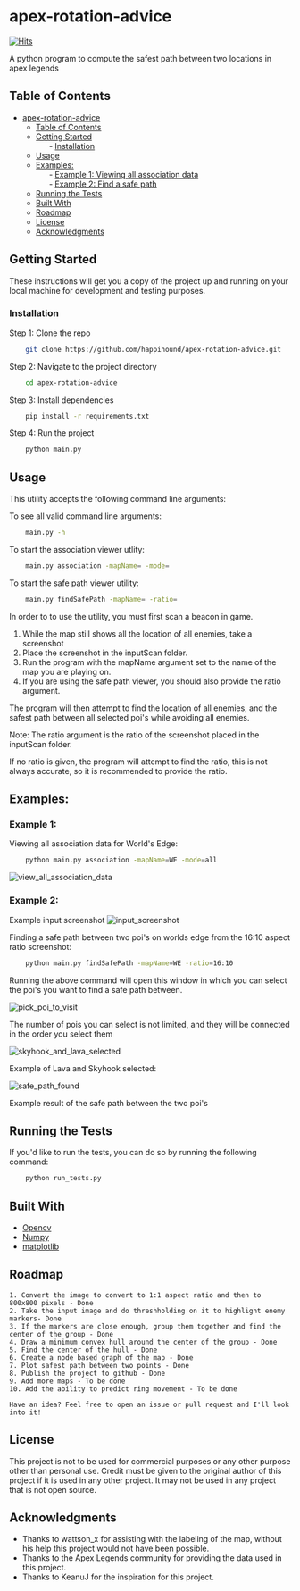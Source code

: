 # apex-rotation-advice

[![Hits](https://hits.seeyoufarm.com/api/count/incr/badge.svg?url=https%3A%2F%2Fgithub.com%2Fhappihound%2Fapex-rotation-advice&count_bg=%23CFCFCF&title_bg=%23555555&icon=&icon_color=%23E7E7E7&title=hits&edge_flat=false)](https://hits.seeyoufarm.com)

A python program to compute the safest path between two locations in apex legends

## Table of Contents

- [apex-rotation-advice](#apex-rotation-advice)
  - [Table of Contents](#table-of-contents)
  - [Getting Started](#getting-started)   
   &nbsp;&nbsp;&nbsp;&nbsp;&nbsp;&nbsp;-   [Installation](#installation)  
  - [Usage](#usage)
  - [Examples:](#examples)  
   &nbsp;&nbsp;&nbsp;&nbsp;&nbsp;&nbsp;- [Example 1: Viewing all association data](#example-1)  
   &nbsp;&nbsp;&nbsp;&nbsp;&nbsp;&nbsp;- [Example 2: Find a safe path](#example-2)  
  - [Running the Tests](#running-the-tests)
  - [Built With](#built-with)
  - [Roadmap](#roadmap)
  - [License](#license)
  - [Acknowledgments](#acknowledgments)

## Getting Started

These instructions will get you a copy of the project up and running on your local machine for development and testing purposes.
 

### Installation

Step 1: Clone the repo
```bash
    git clone https://github.com/happihound/apex-rotation-advice.git
```
Step 2: Navigate to the project directory
```bash
    cd apex-rotation-advice
```
Step 3: Install dependencies
```bash
    pip install -r requirements.txt
```
Step 4: Run the project
```bash
    python main.py
```

## Usage
This utility accepts the following command line arguments:

To see all valid command line arguments:
```bash
    main.py -h
```
To start the association viewer utlity:
```bash
    main.py association -mapName= -mode=
```
To start the safe path viewer utility:
```bash
    main.py findSafePath -mapName= -ratio= 
```
In order to to use the utility, you must first scan a beacon in game.
1. While the map still shows all the location of all enemies, take a screenshot
2. Place the screenshot in the inputScan folder.
3. Run the program with the mapName argument set to the name of the map you are playing on.
4. If you are using the safe path viewer, you should also provide the ratio argument.
   

The program will then attempt to find the location of all enemies, and the safest path between all selected poi's while avoiding all enemies.

Note:
The ratio argument is the ratio of the screenshot placed in the inputScan folder. 

If no ratio is given, the program will attempt to find the ratio, this is not always accurate, so it is recommended to provide the ratio.

## Examples:

### Example 1:
Viewing all association data for World's Edge:
```bash
    python main.py association -mapName=WE -mode=all
```
![view_all_association_data](githubImages/view_all.png)


### Example 2:


Example input screenshot
![input_screenshot](githubImages/input_screenshot.png)

Finding a safe path between two poi's on worlds edge from the 16:10 aspect ratio screenshot:
```bash
    python main.py findSafePath -mapName=WE -ratio=16:10
```
Running the above command will open this window in which you can select the poi's you want to find a safe path between. 


![pick_poi_to_visit](githubImages/pick_poi_to_visit.png)

The number of pois you can select is not limited, and they will be connected in the order you select them


![skyhook_and_lava_selected](githubImages/skyhook_lava_selected.png)

Example of Lava and Skyhook selected:


![safe_path_found](githubImages/safe_path.png)


Example result of the safe path between the two poi's


## Running the Tests

If you'd like to run the tests, you can do so by running the following command:
```bash
    python run_tests.py
```

## Built With

* [Opencv](https://opencv.org/)
* [Numpy](https://numpy.org/)
* [matplotlib](https://matplotlib.org/)


## Roadmap

    1. Convert the image to convert to 1:1 aspect ratio and then to 800x800 pixels - Done
    2. Take the input image and do threshholding on it to highlight enemy markers- Done
    3. If the markers are close enough, group them together and find the center of the group - Done
    4. Draw a minimum convex hull around the center of the group - Done
    5. Find the center of the hull - Done
    6. Create a node based graph of the map - Done
    7. Plot safest path between two points - Done
    8. Publish the project to github - Done
    9. Add more maps - To be done
    10. Add the ability to predict ring movement - To be done

    Have an idea? Feel free to open an issue or pull request and I'll look into it!

## License

This project is not to be used for commercial purposes or any other purpose other than personal use.
Credit must be given to the original author of this project if it is used in any other project.
It may not be used in any project that is not open source.

## Acknowledgments

* Thanks to wattson_x for assisting with the labeling of the map, without his help this project would not have been possible.
* Thanks to the Apex Legends community for providing the data used in this project. 
* Thanks to KeanuJ for the inspiration for this project.
